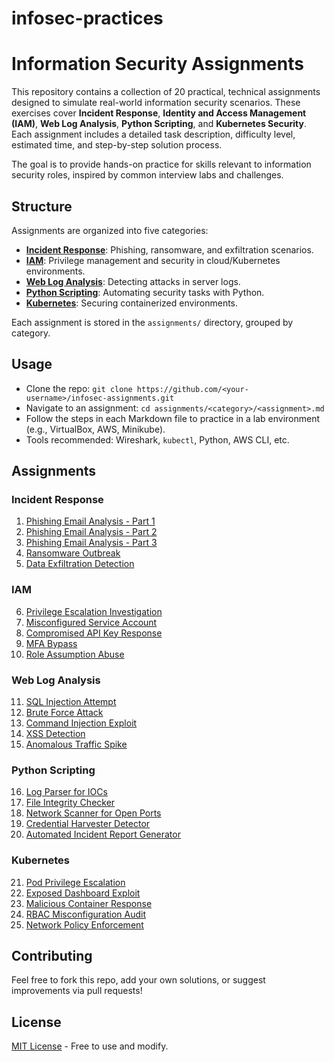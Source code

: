 # infosec-practices
# Information Security Assignments

This repository contains a collection of 20 practical, technical assignments designed to simulate real-world information security scenarios. These exercises cover **Incident Response**, **Identity and Access Management (IAM)**, **Web Log Analysis**, **Python Scripting**, and **Kubernetes Security**. Each assignment includes a detailed task description, difficulty level, estimated time, and step-by-step solution process.

The goal is to provide hands-on practice for skills relevant to information security roles, inspired by common interview labs and challenges.

## Structure
Assignments are organized into five categories:
- **[Incident Response](#incident-response)**: Phishing, ransomware, and exfiltration scenarios.
- **[IAM](#iam)**: Privilege management and security in cloud/Kubernetes environments.
- **[Web Log Analysis](#web-log-analysis)**: Detecting attacks in server logs.
- **[Python Scripting](#python-scripting)**: Automating security tasks with Python.
- **[Kubernetes](#kubernetes)**: Securing containerized environments.

Each assignment is stored in the `assignments/` directory, grouped by category.

## Usage
- Clone the repo: `git clone https://github.com/<your-username>/infosec-assignments.git`
- Navigate to an assignment: `cd assignments/<category>/<assignment>.md`
- Follow the steps in each Markdown file to practice in a lab environment (e.g., VirtualBox, AWS, Minikube).
- Tools recommended: Wireshark, `kubectl`, Python, AWS CLI, etc.

## Assignments

### Incident Response
1. [Phishing Email Analysis - Part 1](https://github.com/ties2/infosec-practices/blob/main/phishing-part1.md)
2. [Phishing Email Analysis - Part 2](assignments/incident-response/phishing-part2.md)
3. [Phishing Email Analysis - Part 3](assignments/incident-response/phishing-part3.md)
4. [Ransomware Outbreak](assignments/incident-response/ransomware.md)
5. [Data Exfiltration Detection](assignments/incident-response/exfiltration.md)

### IAM
6. [Privilege Escalation Investigation](assignments/iam/privilege-escalation.md)
7. [Misconfigured Service Account](assignments/iam/service-account.md)
8. [Compromised API Key Response](assignments/iam/api-key.md)
9. [MFA Bypass](assignments/iam/mfa-bypass.md)
10. [Role Assumption Abuse](assignments/iam/role-abuse.md)

### Web Log Analysis
11. [SQL Injection Attempt](assignments/web-log-analysis/sql-injection.md)
12. [Brute Force Attack](assignments/web-log-analysis/brute-force.md)
13. [Command Injection Exploit](assignments/web-log-analysis/command-injection.md)
14. [XSS Detection](assignments/web-log-analysis/xss-detection.md)
15. [Anomalous Traffic Spike](assignments/web-log-analysis/traffic-spike.md)

### Python Scripting
16. [Log Parser for IOCs](assignments/python-scripting/log-parser.md)
17. [File Integrity Checker](assignments/python-scripting/file-integrity.md)
18. [Network Scanner for Open Ports](assignments/python-scripting/network-scanner.md)
19. [Credential Harvester Detector](assignments/python-scripting/cred-harvester.md)
20. [Automated Incident Report Generator](assignments/python-scripting/incident-report.md)

### Kubernetes
21. [Pod Privilege Escalation](assignments/kubernetes/pod-escalation.md)
22. [Exposed Dashboard Exploit](assignments/kubernetes/dashboard-exploit.md)
23. [Malicious Container Response](assignments/kubernetes/malicious-container.md)
24. [RBAC Misconfiguration Audit](assignments/kubernetes/rbac-audit.md)
25. [Network Policy Enforcement](assignments/kubernetes/network-policy.md)

## Contributing
Feel free to fork this repo, add your own solutions, or suggest improvements via pull requests!

## License
[MIT License](LICENSE) - Free to use and modify.
